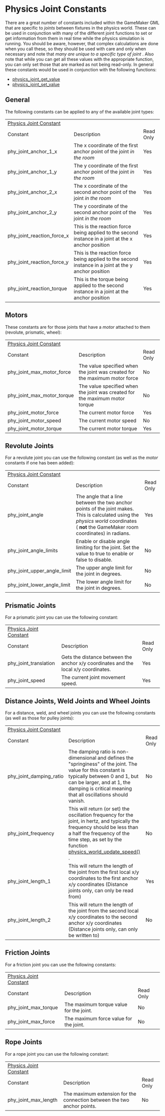 # Physics Joint Constants

There are a great number of constants included within the GameMaker GML
that are specific to *joints* between fixtures in the physics world.
These can be used in conjunction with many of the different joint
functions to set or get information from them in real time while the
physics simulation is running. You should be aware, however, that
complex calculations are done when you call these, so they should be
used with care and only when necessary and note that *many are unique to
a specific type of joint* . Also note that while you can get all these
values with the appropriate function, you can only set those that are
marked as not being read-only. In general these constants would be used
in conjunction with the following functions:

-   [physics_joint_get_value](physics_joint_get_value)
-   [physics_joint_set_value](physics_joint_set_value)

## General

The following constants can be applied to any of the available joint
types:

|                                                                                                                        |                                                                                                     |           |
|------------------------------------------------------------------------------------------------------------------------|-----------------------------------------------------------------------------------------------------|-----------|
|  [Physics Joint Constant](../../../../../GameMaker_Language/GML_Reference/Physics/Joints/Physics_Joint_Constants)  |                                                                                                     |           |
| Constant                                                                                                               | Description                                                                                         | Read Only |
|  phy_joint_anchor_1\_x                                                                                                 | The x coordinate of the first anchor point of the joint *in the room*                               | Yes       |
|  phy_joint_anchor_1\_y                                                                                                 | The y coordinate of the first anchor point of the joint *in the room*                               | Yes       |
|  phy_joint_anchor_2\_x                                                                                                 | The x coordinate of the second anchor point of the joint *in the room*                              | Yes       |
|  phy_joint_anchor_2\_y                                                                                                 | The y coordinate of the second anchor point of the joint *in the room*                              | Yes       |
|  phy_joint_reaction_force_x                                                                                            | This is the reaction force being applied to the second instance in a joint at the x anchor position | Yes       |
|  phy_joint_reaction_force_y                                                                                            | This is the reaction force being applied to the second instance in a joint at the y anchor position | Yes       |
|  phy_joint_reaction_torque                                                                                             | This is the torque being applied to the second instance in a joint at the anchor position           | Yes       |

## Motors

These constants are for those joints that have a *motor* attached to
them (revolute, prismatic, wheel):

|                                                                                                                        |                                                                             |           |
|------------------------------------------------------------------------------------------------------------------------|-----------------------------------------------------------------------------|-----------|
|  [Physics Joint Constant](../../../../../GameMaker_Language/GML_Reference/Physics/Joints/Physics_Joint_Constants)  |                                                                             |           |
| Constant                                                                                                               | Description                                                                 | Read Only |
|  phy_joint_max_motor_force                                                                                             | The value specified when the joint was created for the maximum motor force  | No        |
|  phy_joint_max_motor_torque                                                                                            | The value specified when the joint was created for the maximum motor torque | No        |
|  phy_joint_motor_force                                                                                                 | The current motor force                                                     | Yes       |
|  phy_joint_motor_speed                                                                                                 | The current motor speed                                                     | No        |
|  phy_joint_motor_torque                                                                                                | The current motor torque                                                    | Yes       |

## Revolute Joints

For a revolute joint you can use the following constant (as well as the
*motor* constants if one has been added):

|                                                                                                                        |                                                                                                                                                                                          |           |
|------------------------------------------------------------------------------------------------------------------------|------------------------------------------------------------------------------------------------------------------------------------------------------------------------------------------|-----------|
|  [Physics Joint Constant](../../../../../GameMaker_Language/GML_Reference/Physics/Joints/Physics_Joint_Constants)  |                                                                                                                                                                                          |           |
| Constant                                                                                                               | Description                                                                                                                                                                              | Read Only |
|  phy_joint_angle                                                                                                       | The angle that a line between the two anchor points of the joint makes. This is calculated using the *physics world* coordinates ( **not** the GameMaker room coordinates) in radians.   | Yes       |
|  phy_joint_angle_limits                                                                                                | Enable or disable angle limiting for the joint. Set the value to true to enable or false to disable.                                                                                     | No        |
|  phy_joint_upper_angle_limit                                                                                           | The upper angle limit for the joint in degrees.                                                                                                                                          | No        |
|  phy_joint_lower_angle_limit                                                                                           | The lower angle limit for the joint in degrees.                                                                                                                                          | No        |

## Prismatic Joints

For a prismatic joint you can use the following constant:

|                                                                                                                        |                                                                                     |           |
|------------------------------------------------------------------------------------------------------------------------|-------------------------------------------------------------------------------------|-----------|
|  [Physics Joint Constant](../../../../../GameMaker_Language/GML_Reference/Physics/Joints/Physics_Joint_Constants)  |                                                                                     |           |
| Constant                                                                                                               | Description                                                                         | Read Only |
|  phy_joint_translation                                                                                                 | Gets the distance between the anchor x/y coordinates and the local x/y coordinates. | Yes       |
|  phy_joint_speed                                                                                                       | The current joint movement speed.                                                   | Yes       |

## Distance Joints, Weld Joints and Wheel Joints

For a distance, weld, and wheel joints you can use the following
constants (as well as those for pulley joints):

|                                                                                                                        |                                                                                                                                                                                                                                                                                    |           |
|------------------------------------------------------------------------------------------------------------------------|------------------------------------------------------------------------------------------------------------------------------------------------------------------------------------------------------------------------------------------------------------------------------------|-----------|
|  [Physics Joint Constant](../../../../../GameMaker_Language/GML_Reference/Physics/Joints/Physics_Joint_Constants)  |                                                                                                                                                                                                                                                                                    |           |
| Constant                                                                                                               | Description                                                                                                                                                                                                                                                                        | Read Only |
|  phy_joint_damping_ratio                                                                                               | The damping ratio is non-dimensional and defines the "springiness" of the joint. The value for this constant is typically between 0 and 1, but can be larger, and at 1, the damping is critical meaning that all oscillations should vanish.                                       | No        |
|  phy_joint_frequency                                                                                                   | This will return (or set) the oscillation frequency for the joint, in hertz, and typically the frequency should be less than a half the frequency of the time step, as set by the function [ physics_world_update_speed() ](../The_Physics_World/physics_world_update_speed) . | No        |
|  phy_joint_length_1                                                                                                    | This will return the length of the joint from the first local x/y coordinates to the first anchor x/y coordinates (Distance joints only, can only be read from)                                                                                                                    | Yes       |
|  phy_joint_length_2                                                                                                    | This will return the length of the joint from the second local x/y coordinates to the second anchor x/y coordinates (Distance joints only, can only be written to)                                                                                                                 | No        |

## Friction Joints

For a friction joint you can use the following constants:

|                                                                                                                        |                                         |           |
|------------------------------------------------------------------------------------------------------------------------|-----------------------------------------|-----------|
|  [Physics Joint Constant](../../../../../GameMaker_Language/GML_Reference/Physics/Joints/Physics_Joint_Constants)  |                                         |           |
| Constant                                                                                                               | Description                             | Read Only |
|  phy_joint_max_torque                                                                                                  | The maximum torque value for the joint. | No        |
|  phy_joint_max_force                                                                                                   | The maximum force value for the joint.  | No        |

## Rope Joints

For a rope joint you can use the following constant:

|                                                                                                                        |                                                                         |           |
|------------------------------------------------------------------------------------------------------------------------|-------------------------------------------------------------------------|-----------|
|  [Physics Joint Constant](../../../../../GameMaker_Language/GML_Reference/Physics/Joints/Physics_Joint_Constants)  |                                                                         |           |
| Constant                                                                                                               | Description                                                             | Read Only |
|  phy_joint_max_length                                                                                                  | The maximum extension for the connection between the two anchor points. | No        |
